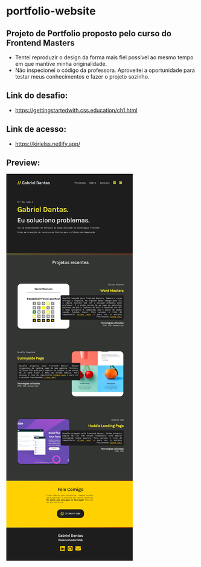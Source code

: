 # portfolio-website

## Projeto de Portfolio proposto pelo curso do Frontend Masters

- Tentei reproduzir o design da forma mais fiel possível ao mesmo tempo em que mantive minha originalidade. 
- Não inspecionei o código da professora. Aproveitei a oportunidade para testar meus conhecimentos e fazer o projeto sozinho.

## Link do desafio:
- https://gettingstartedwith.css.education/ch1.html

## Link de acesso:
- https://kirielss.netlify.app/

## Preview:
![portfolio](img/portfolio.png)